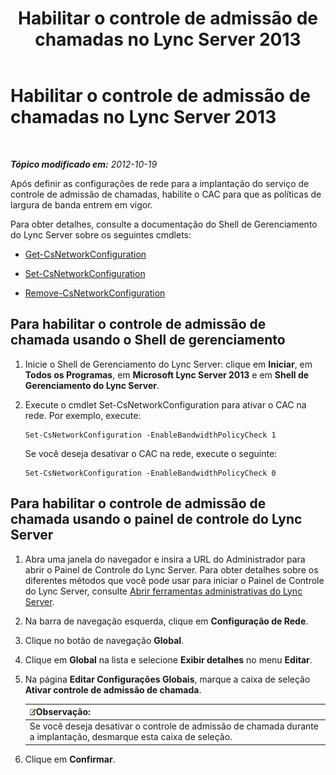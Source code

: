﻿---
title: Habilitar o controle de admissão de chamadas no Lync Server 2013
TOCTitle: Habilitar o controle de admissão de chamadas no Lync Server 2013
ms:assetid: 80201105-18f7-4c02-9c71-8df5a952f6c7
ms:mtpsurl: https://technet.microsoft.com/pt-br/library/Gg398642(v=OCS.15)
ms:contentKeyID: 49307269
ms.date: 05/19/2016
mtps_version: v=OCS.15
ms.translationtype: HT
---

# Habilitar o controle de admissão de chamadas no Lync Server 2013

 

_**Tópico modificado em:** 2012-10-19_

Após definir as configurações de rede para a implantação do serviço de controle de admissão de chamadas, habilite o CAC para que as políticas de largura de banda entrem em vigor.

Para obter detalhes, consulte a documentação do Shell de Gerenciamento do Lync Server sobre os seguintes cmdlets:

  - [Get-CsNetworkConfiguration](get-csnetworkconfiguration.md)

  - [Set-CsNetworkConfiguration](set-csnetworkconfiguration.md)

  - [Remove-CsNetworkConfiguration](remove-csnetworkconfiguration.md)

## Para habilitar o controle de admissão de chamada usando o Shell de gerenciamento

1.  Inicie o Shell de Gerenciamento do Lync Server: clique em **Iniciar**, em **Todos os Programas**, em **Microsoft Lync Server 2013** e em **Shell de Gerenciamento do Lync Server**.

2.  Execute o cmdlet Set-CsNetworkConfiguration para ativar o CAC na rede. Por exemplo, execute:
    
        Set-CsNetworkConfiguration -EnableBandwidthPolicyCheck 1
    
    Se você deseja desativar o CAC na rede, execute o seguinte:
    
        Set-CsNetworkConfiguration -EnableBandwidthPolicyCheck 0

## Para habilitar o controle de admissão de chamada usando o painel de controle do Lync Server

1.  Abra uma janela do navegador e insira a URL do Administrador para abrir o Painel de Controle do Lync Server. Para obter detalhes sobre os diferentes métodos que você pode usar para iniciar o Painel de Controle do Lync Server, consulte [Abrir ferramentas administrativas do Lync Server](lync-server-2013-open-lync-server-administrative-tools.md).

2.  Na barra de navegação esquerda, clique em **Configuração de Rede**.

3.  Clique no botão de navegação **Global**.

4.  Clique em **Global** na lista e selecione **Exibir detalhes** no menu **Editar**.

5.  Na página **Editar Configurações Globais**, marque a caixa de seleção **Ativar controle de admissão de chamada**.
    
    <table>
    <thead>
    <tr class="header">
    <th><img src="images/Gg425756.note(OCS.15).gif" title="note" alt="note" />Observação:</th>
    </tr>
    </thead>
    <tbody>
    <tr class="odd">
    <td>Se você deseja desativar o controle de admissão de chamada durante a implantação, desmarque esta caixa de seleção.</td>
    </tr>
    </tbody>
    </table>


6.  Clique em **Confirmar**.

